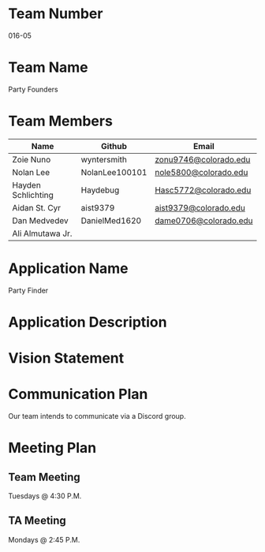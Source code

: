# Team Number
016-05

# Team Name
Party Founders

# Team Members
|Name               |Github        |Email                     |
|-------------------|------------- |--------------------------|
|Zoie Nuno          |wyntersmith   |zonu9746@colorado.edu     |
|Nolan Lee          |NolanLee100101|nole5800@colorado.edu     |
|Hayden Schlichting |Haydebug      |Hasc5772@colorado.edu     |
|Aidan St. Cyr      |aist9379      |aist9379@colorado.edu     |
|Dan Medvedev       |DanielMed1620 |dame0706@colorado.edu     |
|Ali Almutawa Jr.   |              |     |

# Application Name
Party Finder

# Application Description


# Vision Statement


# Communication Plan
Our team intends to communicate via a Discord group.

# Meeting Plan
## Team Meeting
Tuesdays @ 4:30 P.M.
## TA Meeting
Mondays @ 2:45 P.M.